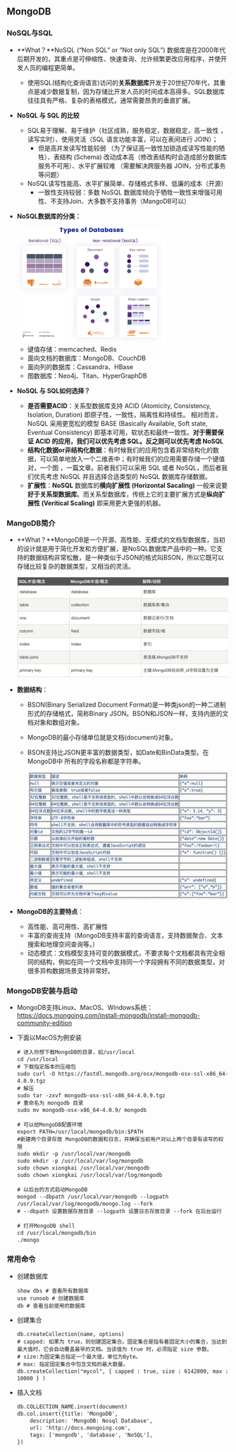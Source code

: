 ## MongoDB



### NoSQL与SQL

- **What？**NoSQL (“Non  SQL” or “Not only SQL”) 数据库是在2000年代后期开发的，其重点是可伸缩性、快速查询、允许频繁更改应用程序，并使开发人员的编程更简单。

  - 使用SQL(结构化查询语言)访问的**关系数据库**开发于20世纪70年代，其重点是减少数据复制，因为存储比开发人员的时间成本高得多。SQL数据库往往具有严格、复杂的表格模式，通常需要昂贵的垂直扩展。

- **NoSQL 与 SQL 的比较**

  - SQL易于理解、易于维护（社区成熟，服务稳定，数据稳定，高一致性 ，读写实时）、使用灵活（SQL 语言功能丰富，可以在表间进行 JOIN）；
    - 但是高并发读写性能较弱 （为了保证高一致性加锁造成读写性能的牺牲）、表结构 (Schema) 改动成本高（修改表结构时会造成部分数据库服务不可用）、水平扩展较难 （需要解决跨服务器 JOIN，分布式事务等问题）
  - NoSQL读写性能高、水平扩展简单、存储格式多样、低廉的成本（开源）
    - 一致性支持较弱：多数 NoSQL 数据库倾向于牺牲一致性来增强可用性、不支持Join、大多数不支持事务（MangoDB可以）

- **NoSQL数据库的分类：**

  <img src="https://raw.githubusercontent.com/Xiongkai-Wang/photos/main/MongoDB-nosql.png" style="zoom:33%;" />

  - 键值存储：memcached、Redis
  - 面向文档的数据库：MongoDB、CouchDB
  - 面向列的数据库：Cassandra、HBase 
  - 图数据库：Neo4j、Titan、HyperGraphDB

- **NoSQL 与 SQL如何选择？**

  - **是否需要ACID**：关系型数据库支持 ACID (Atomicity, Consistency, Isolation, Duration) 即原子性，一致性，隔离性和持续性。 相对而言，NoSQL 采用更宽松的模型 BASE (Basically Available, Soft state, Eventual Consistency) 即基本可用，软状态和最终一致性。**对于需要保证 ACID 的应用，我们可以优先考虑 SQL。反之则可以优先考虑 NoSQL**
  - **结构化数据or非结构化数据**：有时候我们的应用包含着非常结构化的数据，可以简单地放入一个二维表中；有时候我们的应用需要存储一个键值对，一个图 ，一篇文章。前者我们可以采用 SQL 或者 NoSQL，而后者我们优先考虑 NoSQL 并且选择合适类型的 NoSQL 数据库存储数据。
  - **扩展性**：**NoSQL** 数据库的**横向扩展性 (Horizontal Sacaling)** 一般来说要**好于关系型数据库**。而关系型数据库，传统上它的主要扩展方式是**纵向扩展性 (Veritical Scaling)** 即采用更大更强的机器。



### MangoDB简介

- **What？**MongoDB是一个开源、高性能、无模式的文档型数据库，当初的设计就是用于简化开发和方便扩展，是NoSQL数据库产品中的一种。它支持的数据结构非常松散，是一种类似于JSON的格式叫BSON，所以它既可以存储比较复杂的数据类型，又相当的灵活。

  <img src="https://raw.githubusercontent.com/Xiongkai-Wang/photos/main/MongoDB-%20structure.png" style="zoom:50%;" />

- **数据结构**：

  - BSON(Binary Serialized Document Format)是一种类json的一种二进制形式的存储格式，简称Binary JSON。BSON和JSON一样，支持内嵌的文档对象和数组对象。

  - MongoDB的最小存储单位就是文档(document)对象。

  - BSON支持比JSON更丰富的数据类型，如Date和BinData类型。在MongoDB中 所有的字段名称都是字符串。

    <img src="https://raw.githubusercontent.com/Xiongkai-Wang/photos/main/MongoDB-dataTypes.png" style="zoom:50%;" />

- **MongoDB的主要特点**：

  - 高性能、高可用性、高扩展性
  - 丰富的查询支持（MongoDB支持丰富的查询语言，支持数据聚合、文本搜索和地理空间查询等。）
  - 动态模式：文档模型支持可变的数据模式，不要求每个文档都具有完全相同的结构，例如在同一个文档中支持同一个字段拥有不同的数据类型，对很多异构数据场景支持非常好。

  

### MongoDB安装与启动

- MongoDB支持Linux、MacOS、Windows系统：https://docs.mongoing.com/install-mongodb/install-mongodb-community-edition

- 下面以MacOS为例安装

  ```shell
  # 进入你想下载MongoDB的目录，如/usr/local
  cd /usr/local 
  # 下载指定版本的压缩包
  sudo curl -O https://fastdl.mongodb.org/osx/mongodb-osx-ssl-x86_64-4.0.9.tgz
  # 解压
  sudo tar -zxvf mongodb-osx-ssl-x86_64-4.0.9.tgz
  # 重命名为 mongodb 目录
  sudo mv mongodb-osx-x86_64-4.0.9/ mongodb
  
  # 可以给MongoDB配置环境
  export PATH=/usr/local/mongodb/bin:$PATH
  #新建两个目录存放 MongoDB的数据和日志，并确保当前用户对以上两个目录有读写的权限
  sudo mkdir -p /usr/local/var/mongodb
  sudo mkdir -p /usr/local/var/log/mongodb
  sudo chown xiongkai /usr/local/var/mongodb
  sudo chown xiongkai /usr/local/var/log/mongodb
  
  # 以后台的方式启动MongoDB
  mongod --dbpath /usr/local/var/mongodb --logpath /usr/local/var/log/mongodb/mongo.log --fork
  # --dbpath 设置数据存放目录 --logpath 设置日志存放目录 --fork 在后台运行
  
  # 打开MongoDB shell
  cd /usr/local/mongodb/bin 
  ./mongo
  ```



### 常用命令

- 创建数据库

  ```shell
  show dbs # 查看所有数据库
  use runoob # 创建数据库
  db # 查看当前使用的数据库
  ```

- 创建集合

  ```shell
  db.createCollection(name, options)
  # capped: 如果为 true，则创建固定集合。固定集合是指有着固定大小的集合，当达到最大值时，它会自动覆盖最早的文档。当该值为 true 时，必须指定 size 参数。
  # size:为固定集合指定一个最大值，单位为Byte。
  # max: 指定固定集合中包含文档的最大数量。
  db.createCollection("mycol", { capped : true, size : 6142800, max : 10000 } )
  ```

- 插入文档

  ```shell
  db.COLLECTION_NAME.insert(document) 
  db.col.insert({title: 'MongoDB', 
      description: 'MongoDB: Nosql Database',
      url: 'http://docs.mongoing.com',
      tags: ['mongodb', 'database', 'NoSQL'],
  })
  ```

  